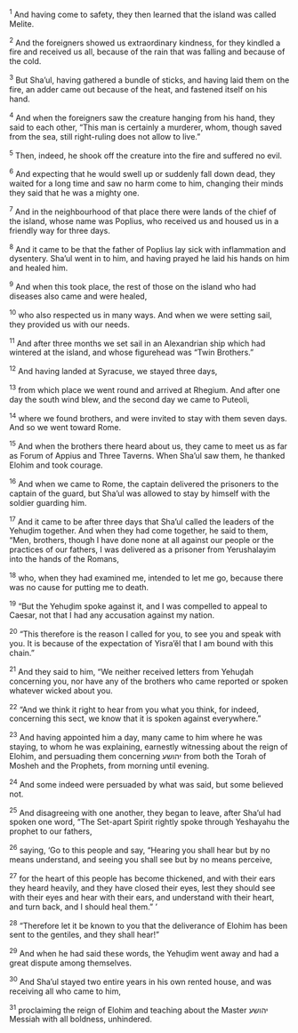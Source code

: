 <sup>1</sup> And having come to safety, they then learned that the island was called Melite.

<sup>2</sup> And the foreigners showed us extraordinary kindness, for they kindled a fire and received us all, because of the rain that was falling and because of the cold.

<sup>3</sup> But Sha’ul, having gathered a bundle of sticks, and having laid them on the fire, an adder came out because of the heat, and fastened itself on his hand.

<sup>4</sup> And when the foreigners saw the creature hanging from his hand, they said to each other, “This man is certainly a murderer, whom, though saved from the sea, still right-ruling does not allow to live.”

<sup>5</sup> Then, indeed, he shook off the creature into the fire and suffered no evil.

<sup>6</sup> And expecting that he would swell up or suddenly fall down dead, they waited for a long time and saw no harm come to him, changing their minds they said that he was a mighty one.

<sup>7</sup> And in the neighbourhood of that place there were lands of the chief of the island, whose name was Poplius, who received us and housed us in a friendly way for three days.

<sup>8</sup> And it came to be that the father of Poplius lay sick with inflammation and dysentery. Sha’ul went in to him, and having prayed he laid his hands on him and healed him.

<sup>9</sup> And when this took place, the rest of those on the island who had diseases also came and were healed,

<sup>10</sup> who also respected us in many ways. And when we were setting sail, they provided us with our needs.

<sup>11</sup> And after three months we set sail in an Alexandrian ship which had wintered at the island, and whose figurehead was “Twin Brothers.”

<sup>12</sup> And having landed at Syracuse, we stayed three days,

<sup>13</sup> from which place we went round and arrived at Rhegium. And after one day the south wind blew, and the second day we came to Puteoli,

<sup>14</sup> where we found brothers, and were invited to stay with them seven days. And so we went toward Rome.

<sup>15</sup> And when the brothers there heard about us, they came to meet us as far as Forum of Appius and Three Taverns. When Sha’ul saw them, he thanked Elohim and took courage.

<sup>16</sup> And when we came to Rome, the captain delivered the prisoners to the captain of the guard, but Sha’ul was allowed to stay by himself with the soldier guarding him.

<sup>17</sup> And it came to be after three days that Sha’ul called the leaders of the Yehuḏim together. And when they had come together, he said to them, “Men, brothers, though I have done none at all against our people or the practices of our fathers, I was delivered as a prisoner from Yerushalayim into the hands of the Romans,

<sup>18</sup> who, when they had examined me, intended to let me go, because there was no cause for putting me to death.

<sup>19</sup> “But the Yehuḏim spoke against it, and I was compelled to appeal to Caesar, not that I had any accusation against my nation.

<sup>20</sup> “This therefore is the reason I called for you, to see you and speak with you. It is because of the expectation of Yisra’ĕl that I am bound with this chain.”

<sup>21</sup> And they said to him, “We neither received letters from Yehuḏah concerning you, nor have any of the brothers who came reported or spoken whatever wicked about you.

<sup>22</sup> “And we think it right to hear from you what you think, for indeed, concerning this sect, we know that it is spoken against everywhere.”

<sup>23</sup> And having appointed him a day, many came to him where he was staying, to whom he was explaining, earnestly witnessing about the reign of Elohim, and persuading them concerning יהושע from both the Torah of Mosheh and the Prophets, from morning until evening.

<sup>24</sup> And some indeed were persuaded by what was said, but some believed not.

<sup>25</sup> And disagreeing with one another, they began to leave, after Sha’ul had spoken one word, “The Set-apart Spirit rightly spoke through Yeshayahu the prophet to our fathers,

<sup>26</sup> saying, ‘Go to this people and say, “Hearing you shall hear but by no means understand, and seeing you shall see but by no means perceive,

<sup>27</sup> for the heart of this people has become thickened, and with their ears they heard heavily, and they have closed their eyes, lest they should see with their eyes and hear with their ears, and understand with their heart, and turn back, and I should heal them.” ’

<sup>28</sup> “Therefore let it be known to you that the deliverance of Elohim has been sent to the gentiles, and they shall hear!”

<sup>29</sup> And when he had said these words, the Yehuḏim went away and had a great dispute among themselves.

<sup>30</sup> And Sha’ul stayed two entire years in his own rented house, and was receiving all who came to him,

<sup>31</sup> proclaiming the reign of Elohim and teaching about the Master יהושע Messiah with all boldness, unhindered.

